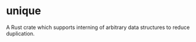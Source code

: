 # unique

A Rust crate which supports interning of arbitrary data structures to reduce duplication.
